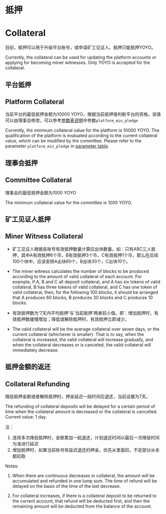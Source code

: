 # 抵押
# Collateral

目前，抵押可以用于升级平台账号，或申请矿工见证人。抵押只能抵押YOYO。

Currently, the collateral can be used for updating the platform accounts or applying for becoming miner witnesses. Only YOYO is accepted for the collateral.

## 平台抵押
## Platform Collateral

当前平台的最低抵押金额为10000 YOYO，根据当前抵押值判断平台的资格。该值可以由理事会修改，可以参考[参数表说明](https://yoyow.bts.ai/fees/index#tab-parameters)中参数`platform_min_pledge`

Currently, the minimum collateral value for the platform is 10000 YOYO. The qualification of the platform is evaluated according to the current collateral value, which can be modified by the committee. Please refer to the parameter `platform_min_pledge` in [parameter table](https://yoyow.bts.ai/fees/index#tab-parameters).

## 理事会抵押
## Committee Collateral

理事会的最低抵押金额为1000 YOYO

The minimum collateral value for the committee is 1000 YOYO.


## 矿工见证人抵押
## Miner Witness Collateral

- 矿工见证人根据各账号有效抵押数量计算应出块数量。如：只有ABC三人抵押，其中A有效抵押6个币，B有效抵押3个币，C有效抵押1个币，那么在后续100个块中，应该安排A出块60个，B出块30个，C出块10个。
- The miner witness calculates the number of blocks to be produced according to the amount of valid collateral of each account. For example, if A, B and C all deposit collateral, and A has six tokens of valid collateral, B has three tokens of valid collateral, and C has one token of valid collateral, then, for the following 100 blocks, it should be arranged that A produces 60 blocks, B produces 30 blocks and C produces 10 blocks.

- 有效抵押数为'7天内平均抵押'与'当前抵押'两者较小值。即：增加抵押时，有效抵押数缓慢增加；降低或解除抵押时，有效抵押立即减少。
- The valid collateral will be the average collateral over seven days, or the current collateral (whichever is smaller). That is to say, when the collateral is increased, the valid collateral will increase gradually, and when the collateral decreases or is canceled, the valid collateral will immediately decrease.

## 抵押金额的返还
## Collateral Refunding

降低抵押金额或者解除抵押时，押金延迟一段时间后退还，当前设置为7天。

The refunding of collateral deposits will be delayed for a certain period of time when the collateral amount is decreased or the collateral is cancelled. Current value: 1 day.

注：
1. 连续多次降低抵押时，金额累加一起退还，计划退还时间以最后一次降低时间为准进行延迟
2. 增加抵押时，如果当前账号有延迟退还的押金，优先从里面扣，不足部分从余额扣取

Notes:
1. When there are continuous decreases in collateral, the amount will be accumulated and refunded in one lump sum. The time of refund will be delayed on the basis of the time of the last decrease.

2. For collateral increases, if there is a collateral deposit to be returned to the current account, that refund will be deducted first, and then the remaining amount will be deducted from the balance of the account.
